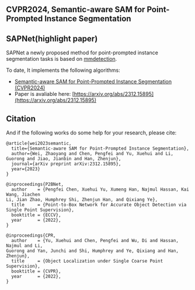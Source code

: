 ## CVPR2024, Semantic-aware SAM for Point-Prompted Instance Segmentation
SAPNet(highlight paper)
--------------

SAPNet a newly proposed method for point-prompted instance segmentation tasks is based on [mmdetection](https://github.com/open-mmlab/mmdetection). 

To date, It implements the following algorithms:
* [Semantic-aware SAM for Point-Prompted Instance Segmentation (CVPR2024)](TOV_mmdetection/README.md)
* Paper is avaliable here: [https://arxiv.org/abs/2312.15895](https://arxiv.org/abs/2312.15895)

## Citation

And if the following works do some help for your research, please cite:
```
@article{wei2023semantic,
  title={Semantic-aware SAM for Point-Prompted Instance Segmentation},
  author={Wei, Zhaoyang and Chen, Pengfei and Yu, Xuehui and Li, Guorong and Jiao, Jianbin and Han, Zhenjun},
  journal={arXiv preprint arXiv:2312.15895},
  year={2023}
}
```
```
@inproceedings{P2BNet,
  author    = {Pengfei Chen, Xuehui Yu, Xumeng Han, Najmul Hassan, Kai Wang, Jiachen
Li, Jian Zhao, Humphrey Shi, Zhenjun Han, and Qixiang Ye},
  title     = {Point-to-Box Network for Accurate Object Detection via Single Point Supervision},
  booktitle = {ECCV},
  year      = {2022},
}
```
```
@inproceedings{CPR,
  author    = {Yu, Xuehui and Chen, Pengfei and Wu, Di and Hassan, Najmul and Li,
Guorong and Yan, Junchi and Shi, Humphrey and Ye, Qixiang and Han, Zhenjun},
  title     = {Object Localization under Single Coarse Point Supervision},
  booktitle = {CVPR},
  year      = {2022},
}
```
